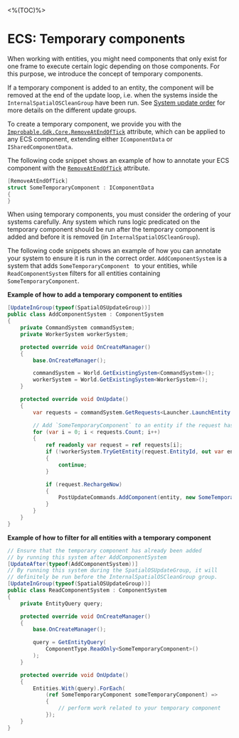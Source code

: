 <%(TOC)%>

# ECS: Temporary components

When working with entities, you might need components that only exist for one frame to execute certain logic depending on those components. For this purpose, we introduce the concept of temporary components.

If a temporary component is added to an entity, the component will be removed at the end of the update loop, i.e. when the systems inside the `InternalSpatialOSCleanGroup` have been run. See [System update order]({{urlRoot}}/reference/workflows/ecs/system-update-order) for more details on the different update groups.

To create a temporary component, we provide you with the [`Improbable.Gdk.Core.RemoveAtEndOfTick`]({{urlRoot}}/api/core/remove-at-end-of-tick-attribute) attribute, which can be applied to any ECS component, extending either `IComponentData` or `ISharedComponentData`.

The following code snippet shows an example of how to annotate your ECS component with the [`RemoveAtEndOfTick`]({{urlRoot}}/api/core/remove-at-end-of-tick-attribute) attribute.

```csharp
[RemoveAtEndOfTick]
struct SomeTemporaryComponent : IComponentData
{
}
```

When using temporary components, you must consider the ordering of your systems carefully. Any system which runs logic predicated on the temporary component should be run after the temporary component is added and before it is removed (in `InternalSpatialOSCleanGroup`).

The following code snippets shows an example of how you can annotate your system to ensure it is run in the correct order. `AddComponentSystem` is a system that adds `SomeTemporaryComponent ` to your entities, while `ReadComponentSystem` filters for all entities containing `SomeTemporaryComponent`.

**Example of how to add a temporary component to entities**

```csharp
[UpdateInGroup(typeof(SpatialOSUpdateGroup))]
public class AddComponentSystem : ComponentSystem
{
    private CommandSystem commandSystem;
    private WorkerSystem workerSystem;

    protected override void OnCreateManager()
    {
        base.OnCreateManager();

        commandSystem = World.GetExistingSystem<CommandSystem>();
        workerSystem = World.GetExistingSystem<WorkerSystem>();
    }

    protected override void OnUpdate()
    {
        var requests = commandSystem.GetRequests<Launcher.LaunchEntity.ReceivedRequest>();

        // Add `SomeTemporaryComponent` to an entity if the request has `RechargeNow` enabled
        for (var i = 0; i < requests.Count; i++)
        {
            ref readonly var request = ref requests[i];
            if (!workerSystem.TryGetEntity(request.EntityId, out var entity))
            {
                continue;
            }

            if (request.RechargeNow)
            {
                PostUpdateCommands.AddComponent(entity, new SomeTemporaryComponent());
            }
        }
    }
}
```

**Example of how to filter for all entities with a temporary component**
```csharp
// Ensure that the temporary component has already been added
// by running this system after AddComponentSystem
[UpdateAfter(typeof(AddComponentSystem))]
// By running this system during the SpatialOSUpdateGroup, it will
// definitely be run before the InternalSpatialOSCleanGroup group.
[UpdateInGroup(typeof(SpatialOSUpdateGroup))]
public class ReadComponentSystem : ComponentSystem
{
    private EntityQuery query;

    protected override void OnCreateManager()
    {
        base.OnCreateManager();

        query = GetEntityQuery(
            ComponentType.ReadOnly<SomeTemporaryComponent>()
        );
    }

    protected override void OnUpdate()
    {
        Entities.With(query).ForEach(
            (ref SomeTemporaryComponent someTemporaryComponent) =>
            {
                // perform work related to your temporary component
            });
    }
}
```
